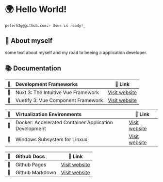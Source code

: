 # 🌍 Hello World!  

```bash
peterh3g@github.com:> User is ready!_
```

## 💬 About myself
some text about myself and my road to beeing a application developer.

## 📚 Documentation
| 📗 | Development Frameworks | 🔗 Link |
| --- | :--- | --- |
| 📖 | Nuxt 3: The Intuitive Vue Framework | [Visit website](https://nuxt.com/)|
| 📖 | Vuetify 3: Vue Component Framework | [Visit website](https://vuetifyjs.com/en/)|

| 📕 | Virtualization Environments | 🔗 Link |
| --- | :--- | --- |
| 📖 | Docker: Accelerated Container Application Development | [Visit website](https://www.docker.com/)|
| 📖 | Windows Subsystem for Linxux | [Visit website](https://learn.microsoft.com/en-us/windows/wsl/about?source=recommendations)|

| 📘 | Github Docs | 🔗 Link |
| --- | :--- | --- |
| 📖 | Github Pages | [Visit website](https://pages.github.com/) |
| 📖 | Github Markdown | [Visit website](https://docs.github.com/en/get-started/writing-on-github/getting-started-with-writing-and-formatting-on-github) |
  
<!--
**PeterH3G/peterh3g** is a  _special_ ✨ repository because its `README.md` (this file) appears on your GitHub profile.

Here are some ideas to get you started:

- 🔭 I’m currently working on ...
- 🌱 I’m currently learning ...
- 👯 I’m looking to collaborate on ...
- 🤔 I’m looking for help with ...
- 💬 Ask me about ...
- 📫 How to reach me: ...
- 😄 Pronouns: ...
- ⚡ Fun fact: ...
-->
